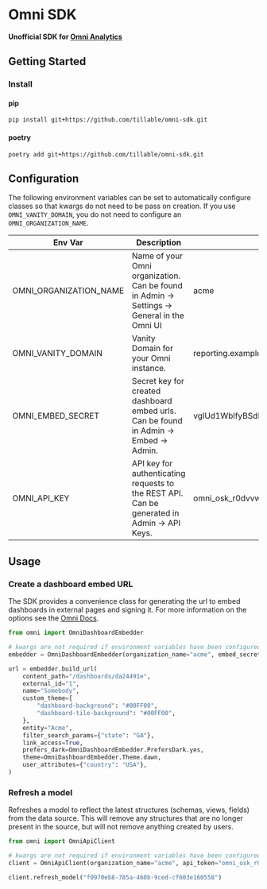 # Omni SDK

**Unofficial  SDK for [Omni Analytics](https://omni.co/)**

## Getting Started

### Install

#### pip

`pip install git+https://github.com/tillable/omni-sdk.git`

#### poetry

`poetry add git+https://github.com/tillable/omni-sdk.git`

## Configuration

The following environment variables can be set to automatically configure classes so that kwargs do not need to be pass on creation. If you use `OMNI_VANITY_DOMAIN`, you do not need to configure an `OMNI_ORGANIZATION_NAME`.

| Env Var | Description | Example |
| --- | --- | --- |
| OMNI_ORGANIZATION_NAME | Name of your Omni organization. Can be found in Admin -> Settings -> General in the Omni UI | acme |
| OMNI_VANITY_DOMAIN | Vanity Domain for your Omni instance. | reporting.example.com |
| OMNI_EMBED_SECRET | Secret key for created dashboard embed urls. Can be found in Admin -> Embed -> Admin. | vglUd1WblfyBSdBSMPj0KrxZcNUEZ1CC |
| OMNI_API_KEY           | API key for authenticating requests to the REST API. Can be generated in Admin -> API Keys. | omni_osk_r0dvvwTfLkOC1QP6eomT65yOIWtjfDsU5gZpvKNdKWxHSrDJPT1RAUyV |

## Usage

### Create a dashboard embed URL
The SDK provides a convenience class for generating the url to embed dashboards in external pages and signing it.
For more information on the options see the [Omni Docs](https://docs.omni.co/docs/embed/private-embedding#embed-url-customization-options).

```python
from omni import OmniDashboardEmbedder

# kwargs are not required if environment variables have been configured.
embedder = OmniDashboardEmbedder(organization_name="acme", embed_secret="vglUd1WblfyBSdBSMPj0KrxZcNUEZ1CC")

url = embedder.build_url(
    content_path="/dashboards/da24491e",
    external_id="1",
    name="Somebody",
    custom_theme={
        "dashboard-background": "#00FF00",
        "dashboard-tile-background": "#00FF00",
    },
    entity="Acme",
    filter_search_params={"state": "GA"},
    link_access=True,
    prefers_dark=OmniDashboardEmbedder.PrefersDark.yes,
    theme=OmniDashboardEmbedder.Theme.dawn,
    user_attributes={"country": "USA"},
)
```

### Refresh a model
Refreshes a model to reflect the latest structures (schemas, views, fields) from the data source. This will remove any 
structures that are no longer present in the source, but will not remove anything created by users.

```python
from omni import OmniApiClient

# kwargs are not required if environment variables have been configured.
client = OmniApiClient(organization_name="acme", api_token="omni_osk_r0dvvwTfLkOC1QP6eomT65yOIWtjfDsU5gZpvKNdKWxHSrDJPT1RAUyV")

client.refresh_model("f0970eb8-785a-460b-9ced-cf603e160558")
```



 

